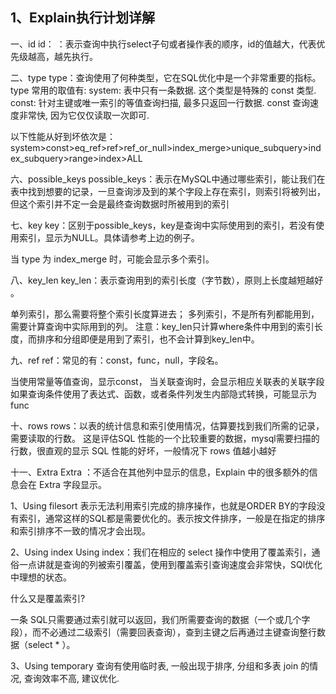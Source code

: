 ## 1、Explain执行计划详解
一、id
id： ：表示查询中执行select子句或者操作表的顺序，id的值越大，代表优先级越高，越先执行。 

二、type
type：查询使用了何种类型，它在SQL优化中是一个非常重要的指标。
type 常用的取值有:
  system: 表中只有一条数据. 这个类型是特殊的 const 类型.
  const: 针对主键或唯一索引的等值查询扫描, 最多只返回一行数据. const 查询速度非常快, 因为它仅仅读取一次即可.

以下性能从好到坏依次是：system>const>eq_ref>ref>ref_or_null>index_merge>unique_subquery>index_subquery>range>index>ALL

六、possible_keys
possible_keys：表示在MySQL中通过哪些索引，能让我们在表中找到想要的记录，一旦查询涉及到的某个字段上存在索引，则索引将被列出，但这个索引并不定一会是最终查询数据时所被用到的索引

七、key
key：区别于possible_keys，key是查询中实际使用到的索引，若没有使用索引，显示为NULL。具体请参考上边的例子。

当 type 为 index_merge 时，可能会显示多个索引。

八、key_len
  key_len：表示查询用到的索引长度（字节数），原则上长度越短越好 。

单列索引，那么需要将整个索引长度算进去；
多列索引，不是所有列都能用到，需要计算查询中实际用到的列。
注意：key_len只计算where条件中用到的索引长度，而排序和分组即便是用到了索引，也不会计算到key_len中。

九、ref
  ref：常见的有：const，func，null，字段名。

当使用常量等值查询，显示const，
当关联查询时，会显示相应关联表的关联字段
如果查询条件使用了表达式、函数，或者条件列发生内部隐式转换，可能显示为func

十、rows
rows：以表的统计信息和索引使用情况，估算要找到我们所需的记录，需要读取的行数。
这是评估SQL 性能的一个比较重要的数据，mysql需要扫描的行数，很直观的显示 SQL 性能的好坏，一般情况下 rows 值越小越好

十一、Extra
Extra ：不适合在其他列中显示的信息，Explain 中的很多额外的信息会在 Extra 字段显示。

1、Using filesort
表示无法利用索引完成的排序操作，也就是ORDER BY的字段没有索引，通常这样的SQL都是需要优化的。表示按文件排序，一般是在指定的排序和索引排序不一致的情况才会出现。

2、Using index
Using index：我们在相应的 select 操作中使用了覆盖索引，通俗一点讲就是查询的列被索引覆盖，使用到覆盖索引查询速度会非常快，SQl优化中理想的状态。

什么又是覆盖索引?

一条 SQL只需要通过索引就可以返回，我们所需要查询的数据（一个或几个字段），而不必通过二级索引（需要回表查询），查到主键之后再通过主键查询整行数据（select * ）。

3、Using temporary
查询有使用临时表, 一般出现于排序, 分组和多表 join 的情况, 查询效率不高, 建议优化.
